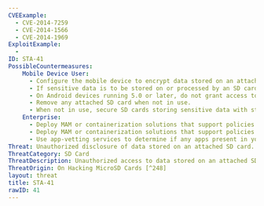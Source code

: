 ```yaml
---
CVEExample:
  - CVE-2014-7259
  - CVE-2014-1566
  - CVE-2014-1969
ExploitExample:
  - 
ID: STA-41
PossibleCountermeasures:
    Mobile Device User:
      - Configure the mobile device to encrypt data stored on an attached SD card.
      - If sensitive data is to be stored on or processed by an SD card, use a distinct SD card for each security context (e.g. business and personal) to limit the potential for data leakage between them via common use of an attached SD card.
      - On Android devices running 5.0 or later, do not grant access to the SD card to untrusted apps.
      - Remove any attached SD card when not in use.
      - When not in use, secure SD cards storing sensitive data with strong physical security controls.
    Enterprise:
      - Deploy MAM or containerization solutions that support policies that can enforce strong encryption on any data stored on the SD card by trusted apps
      - Deploy MAM or containerization solutions that support policies that can restrict access to the SD card by untrusted apps.
      - Use app-vetting services to determine if any apps present in your mobile device deployment store data on or access an SD card in an untrusted manner so appropriate policies and controls can be established to mitigate those risks.
Threat: Unauthorized disclosure of data stored on an attached SD card.
ThreatCategory: SD Card
ThreatDescription: Unauthorized access to data stored on an attached SD card may have multiple causes. Vulnerabilities in the microcontroller integrated into the SD card itself may allow a crafted app to access arbitrary memory locations. Further, apps may store data on an attached SD card in locations readable by any app with permission to access an attached SD card. Additionally, as removable media, SD cards can be mounted to devices accessed by operating systems or applications that may ignore or explicitly bypass any security information (e.g. file permissions) applied to stored data.
ThreatOrigin: On Hacking MicroSD Cards [^248]
layout: threat
title: STA-41
rawID: 41
---
```

